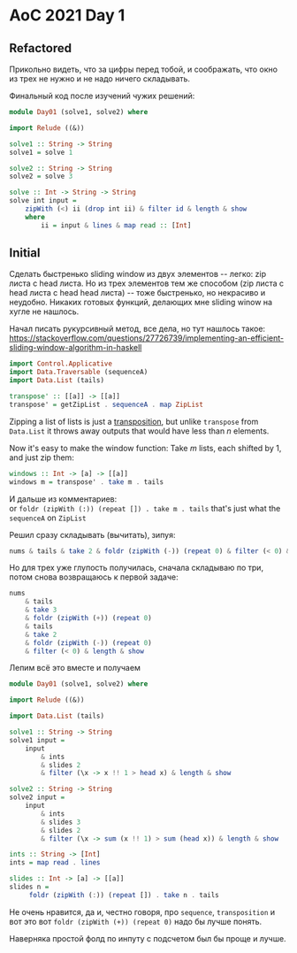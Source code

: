 # AoC 2021 Day 1

## Refactored

Прикольно видеть, что за цифры перед тобой, и соображать, что окно из трех не нужно и не надо ничего складывать.

Финальный код после изучений чужих решений:
```haskell
module Day01 (solve1, solve2) where

import Relude ((&))

solve1 :: String -> String
solve1 = solve 1

solve2 :: String -> String
solve2 = solve 3

solve :: Int -> String -> String
solve int input =
    zipWith (<) ii (drop int ii) & filter id & length & show
    where
        ii = input & lines & map read :: [Int]
```

## Initial 


Сделать быстренько sliding window из двух элементов -- легко: zip листа с head листа. Но из трех элементов тем же способом (zip листа с head листа с head head листа) -- тоже быстренько, но некрасиво и неудобно. Никаких готовых функций, делающих мне sliding winow на хугле не нашлось.

Начал писать рукурсивный метод, все дела, но тут нашлось такое: https://stackoverflow.com/questions/27726739/implementing-an-efficient-sliding-window-algorithm-in-haskell

```haskell
import Control.Applicative
import Data.Traversable (sequenceA)
import Data.List (tails)

transpose' :: [[a]] -> [[a]]
transpose' = getZipList . sequenceA . map ZipList
```

Zipping a list of lists is just a [transposition](https://en.wikipedia.org/wiki/Transpose), but unlike `transpose` from `Data.List` it throws away outputs that would have less than _n_ elements.

Now it's easy to make the window function: Take _m_ lists, each shifted by 1, and just zip them:

```haskell
windows :: Int -> [a] -> [[a]]
windows m = transpose' . take m . tails
```

И дальше из комментариев:  
or `foldr (zipWith (:)) (repeat []) . take m . tails` that's just what the `sequenceA` on `ZipList`


Решил сразу складывать (вычитать), зипуя:
```haskell
nums & tails & take 2 & foldr (zipWith (-)) (repeat 0) & filter (< 0) & length
```

Но для трех уже глупость получилась, сначала складываю по три, потом снова возвращаюсь к первой задаче:
```haskell
nums  
    & tails  
    & take 3
    & foldr (zipWith (+)) (repeat 0)  
    & tails  
    & take 2  
    & foldr (zipWith (-)) (repeat 0)  
    & filter (< 0) & length & show
```

Лепим всё это вместе и получаем

```haskell
module Day01 (solve1, solve2) where

import Relude ((&))

import Data.List (tails)

solve1 :: String -> String
solve1 input =
    input
        & ints
        & slides 2
        & filter (\x -> x !! 1 > head x) & length & show

solve2 :: String -> String
solve2 input =
    input
        & ints
        & slides 3
        & slides 2
        & filter (\x -> sum (x !! 1) > sum (head x)) & length & show

ints :: String -> [Int]
ints = map read . lines

slides :: Int -> [a] -> [[a]]
slides n =
     foldr (zipWith (:)) (repeat []) . take n . tails
```

Не очень нравится, да и, честно говоря, про `sequence`, `transposition` и вот это вот `foldr (zipWith (+)) (repeat 0)` надо бы лучше понять.

Наверняка простой фолд по инпуту с подсчетом был бы проще и лучше.

